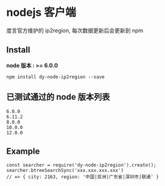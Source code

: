 # nodejs 客户端

度言官方维护的 ip2region, 每次数据更新后会更新到 npm 


## Install

**node 版本 : >= 6.0.0**

```
npm install dy-node-ip2region --save 
```

## 已测试通过的 node 版本列表

```
6.0.0
6.11.2
8.0.0
10.0.0
12.0.0
```


## Example

```
const searcher = require('dy-node-ip2region').create();
searcher.btreeSearchSync('xxx.xxx.xxx.xxx')
// => { city: 2163, region: '中国|亚洲|广东省|深圳市|联通' }
```
